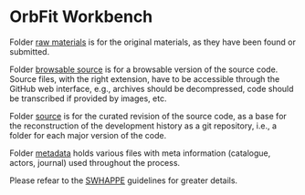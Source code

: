 # OrbFit Workbench

Folder [raw materials](./raw_materials) is for the original materials, as they have been found or submitted.

Folder [browsable source](./browsable_source) is for a browsable version of the source code. Source files, with the right extension, have to be accessible through the GitHub web interface, e.g., archives should be decompressed, code should be transcribed if provided by images, etc.

Folder [source](./source) is for the curated revision of the source code, as a base for the reconstruction of the development history as a git repository, i.e., a folder for each major version of the code.

Folder [metadata](/.metadata) holds various files with meta information (catalogue, actors, journal) used throughout the process. 

Please refear to the [SWHAPPE](https://github.com/Unipisa/SWHAPPE) guidelines for greater details. 
